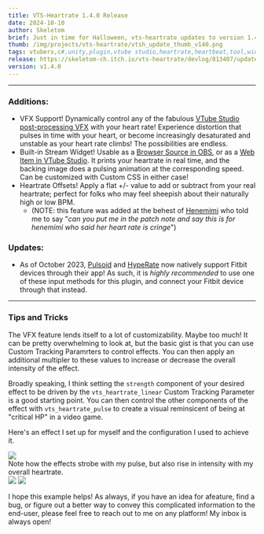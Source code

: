 ```yaml
---
title: VTS-Heartrate 1.4.0 Release
date: 2024-10-10
author: Skeletom
brief: Just in time for Halloween, vts-heartrate updates to version 1.4.0 with some delightful new features, well-suited for scary games.
thumb: /img/projects/vts-heartrate/vtsh_update_thumb_v140.png
tags: vtubers,c#,unity,plugin,vtube studio,heartrate,heartbeat,tool,widget,vts-heartrate
release: https://skeletom-ch.itch.io/vts-heartrate/devlog/813407/update-v140
version: v1.4.0
---
```


---

### Additions:

- <span class='highlight'>VFX Support!</span> Dynamically control any of the fabulous [VTube Studio post-processing VFX](https://github.com/DenchiSoft/VTubeStudio/wiki/Visual-Effects) with your heart rate! Experience distortion that pulses in time with your heart, or become increasingly desaturated and unstable as your heart rate climbs! The possibilities are endless.
- <span class='highlight'>Built-in Stream Widget!</span> Usable as a [Browser Source in OBS](https://obsproject.com/kb/browser-source), or as a [Web Item in VTube Studio](https://github.com/DenchiSoft/VTubeStudio/wiki/Web-Items). It prints your heartrate in real time, and the backing image does a pulsing animation at the corresponding speed. Can be customized with Custom CSS in either case!
- <span class='highlight'>Heartrate Offsets!</span> Apply a flat +/- value to add or subtract from your real heartrate; perfect for folks who may feel sheepish about their naturally high or low BPM. 
    - <span class="translucent italic font-tiny">(NOTE: this feature was added at the behest of [Henemimi](https://www.henemimi.tv) who told me to say "*can you put me in the patch note and say this is for henemimi who said her heart rate is cringe*")</span>

### Updates:

- As of October 2023, [Pulsoid](https://blog.pulsoid.net/post/pulsoid-x-fitbit) and [HypeRate](https://www.hyperate.io/stories/how-to-stream-your-heart-rate-from-fitbit-to-twitch) now natively support Fitbit devices through their app! As such, it is *highly recommended* to use one of these input methods for this plugin, and connect your Fitbit device through that instead.

---

### Tips and Tricks

The <span class="highlight">VFX</span> feature lends itself to a lot of customizability. Maybe too much! It can be pretty overwhelming to look at, but the basic gist is that you can use Custom Tracking Paramrters to control effects. You can  then apply an additional multipler to these values to increase or decrease the overall intensity of the effect.

Broadly speaking, I think setting the `strength` component of your desired effect to be driven by the `vts_heartrate_linear` Custom Tracking Parameter is a good starting point. You can then control the other components of the effect with `vts_heartrate_pulse` to create a visual reminsicent of being at "critical HP" in a video game.

Here's an effect I set up for myself and the configuration I used to achieve it.

<img src=/img/projects/vts-heartrate/vfx.gif>
<br>
<span class="font-tiny translucent italic caption">Note how the effects strobe with my pulse, but also rise in intensity with my overall heartrate.</span>

<div class="row" style="flex-wrap: wrap; column-gap: 0.5em; row-gap: 1em">
<img src=/img/projects/vts-heartrate/vfx_config_1.png>
<img src=/img/projects/vts-heartrate/vfx_config_2.png>
</div>

I hope this example helps! As always, if you have an idea for afeature, find a bug, or figure out a better way to convey this complicated information to the end-user, please feel free to reach out to me on any platform! My inbox is always open!
